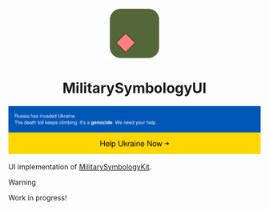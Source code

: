 <p align="center">
  <img src="https://github.com/sergpryimachuk/MilitarySymbologyKit/blob/bbcc9f42ae96827fe833dbd224e03dad6530b7aa/Media/Icon.svg" width="100"/>
</p>
<h1 align="center">MilitarySymbologyUI</h1>

![SWUbanner](https://raw.githubusercontent.com/vshymanskyy/StandWithUkraine/main/banner2-direct.svg)

UI implementation of [MilitarySymbologyKit](https://github.com/sergpryimachuk/MilitarySymbologyKit).

>[!WARNING]
>Work in progress!
